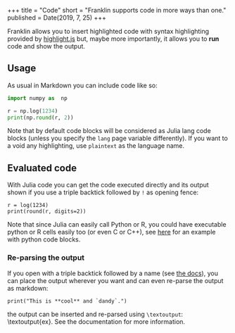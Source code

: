 +++
title = "Code"
short = "Franklin supports code in more ways than one."
published = Date(2019, 7, 25)
+++

Franklin allows you to insert highlighted code with syntax highlighting provided by [highlight.js](highlightjs.org/) but, maybe more importantly, it allows you to **run** code and show the output.

## Usage

As usual in Markdown you can include code like so:

```python
import numpy as  np

r = np.log(1234)
print(np.round(r, 2))
```

Note that by default code blocks will be considered as Julia lang code blocks (unless you specify the `lang` page variable differently).
If you want to a void any highlighting, use  `plaintext`  as the language name.

## Evaluated code

With Julia code you can get the code executed directly and its output shown if you use a triple backtick followed by `!` as opening fence:

```!
r = log(1234)
print(round(r, digits=2))
```

Note that since  Julia can easily call Python or R, you could have executable python or R cells easily too (or even C or C++), see [here](https://franklinjl.org/code/eval-tricks/#python_code_blocks) for an example with python code blocks.

### Re-parsing the output

If you open with a  triple backtick followed by a name (see [the docs](https://franklinjl.org/code/#live_evaluation_julia)), you can place the output wherever you want and  can even re-parse the output as markdown:

```julia:ex
print("This is **cool** and `dandy`.")
```

the output can be inserted and re-parsed using `\textoutput`: \textoutput{ex}.
See the documentation for more information.
